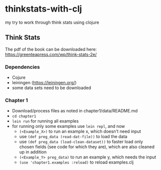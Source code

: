 # thinkstats-with-clj

my try to work through think stats using clojure

## Think Stats

The pdf of the book can be downloaded here: https://greenteapress.com/wp/think-stats-2e/

### Dependencies
   
   * Cojure
   * leiningen (https://leiningen.org/)
   * some data sets need to be downloaded

### Chapter 1

   * Download/process files as noted in chapter1/data/README.md
   * `cd chapter1`
   * `lein run` for running all examples
   * for running only some examples use `lein repl`, and now
       - `(<Example_X>)` to run an example x, which doesn't need input
       - use `(def preg_data (read-dat-file))` to load the data
       - use `(def preg_data (load-clean-dataset))` to faster load only chosen fields (see code for which they are), which are also cleaned up in addition
       - `(<Example_Y> preg_data)` to run an example y, which needs the input
       - `(use 'chapter1.examples :reload)` to reload examples.clj

